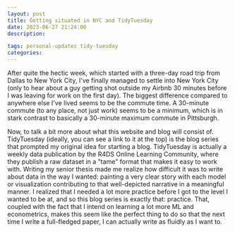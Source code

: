 ```yaml
---
layout: post
title: Getting situated in NYC and TidyTuesday
date: 2023-06-27 21:24:00
description: 

tags: personal-updates tidy-tuesday
categories:
---
```


After quite the hectic week, which started with a three-day road trip from Dallas to New York City, I've finally managed to settle into New York City (only to hear about a guy getting shot outside my Airbnb 30 minutes before I was leaving for work on the first day). The biggest difference compared to anywhere else I've lived seems to be the commute time. A 30-minute commute (to any place, not just work) seems to be a minimum, which is in stark contrast to basically a 30-minute maximum commute in Pittsburgh.

Now, to talk a bit more about what this website and blog will consist of. TidyTuesday (ideally, you can see a link to it at the top) is the blog series that prompted my original idea for starting a blog. TidyTuesday is actually a weekly data publication by the R4DS Online Learning Community, where they publish a raw dataset in a "tame" format that makes it easy to work with. Writing my senior thesis made me realize how difficult it was to write about data in the way I wanted: painting a very clear story with each model or visualization contributing to that well-depicted narrative in a meaningful manner. I realized that I needed a lot more practice before I got to the level I wanted to be at, and so this blog series is exactly that: practice. That, coupled with the fact that I intend on learning a lot more ML and econometrics, makes this seem like the perfect thing to do so that the next time I write a full-fledged paper, I can actually write as fluidly as I want to.
